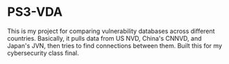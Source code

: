 # PS3-VDA

This is my project for comparing vulnerability databases across different countries. Basically, it pulls data from US NVD, China's CNNVD, and Japan's JVN, then tries to find connections between them. Built this for my cybersecurity class final.
